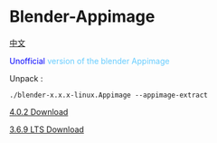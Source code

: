 # Blender-Appimage
[中文](https://github.com/erroreutopia/Blender-Appimage/blob/main/README-zh.md)

<font color=Blue>Unofficial</font> <font color="66ccff">version of the blender Appimage</font>

Unpack :
```shell
./blender-x.x.x-linux.Appimage --appimage-extract
```

[4.0.2 Download](https://github.com/erroreutopia/Blender-Appimage/releases/download/blender/blender-4.0.2-linux.Appimage)

[3.6.9 LTS Download](https://github.com/erroreutopia/Blender-Appimage/releases/download/blender/blender-3.6.9LTS2025-linux.Appimage)
